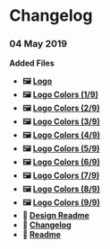 # Changelog

### 04 May 2019
**Added Files**
- **🖼️ [Logo](https://github.com/InsideIndustries/TeacherDesk/blob/master/.design/logo.png)**
-  **🖼️ [Logo Colors (1/9)](https://github.com/InsideIndustries/TeacherDesk/blob/master/.design/logo.color1.png)**
-  **🖼️ [Logo Colors (2/9)](https://github.com/InsideIndustries/TeacherDesk/blob/master/.design/logo.color2.png)**
-  **🖼️ [Logo Colors (3/9)](https://github.com/InsideIndustries/TeacherDesk/blob/master/.design/logo.color3.png)**
-  **🖼️ [Logo Colors (4/9)](https://github.com/InsideIndustries/TeacherDesk/blob/master/.design/logo.color4.png)**
-  **🖼️ [Logo Colors (5/9)](https://github.com/InsideIndustries/TeacherDesk/blob/master/.design/logo.color5.png)**
-  **🖼️ [Logo Colors (6/9)](https://github.com/InsideIndustries/TeacherDesk/blob/master/.design/logo.color6.png)**
-  **🖼️ [Logo Colors (7/9)](https://github.com/InsideIndustries/TeacherDesk/blob/master/.design/logo.color7.png)**
-  **🖼️ [Logo Colors (8/9)](https://github.com/InsideIndustries/TeacherDesk/blob/master/.design/logo.color8.png)**
-  **🖼️ [Logo Colors (9/9)](https://github.com/InsideIndustries/TeacherDesk/blob/master/.design/logo.color9.png)**
-  **📄 [Design Readme](https://github.com/InsideIndustries/TeacherDesk/blob/master/.design/README.MD)**
-  **📄 [Changelog](https://github.com/InsideIndustries/TeacherDesk/blob/master/CHANGELOG.MD)**
-  **📄 [Readme](https://github.com/InsideIndustries/TeacherDesk/blob/master/README.MD)**
